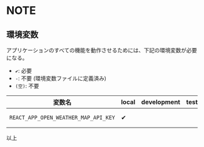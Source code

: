 # NOTE

## 環境変数

アプリケーションのすべての機能を動作させるためには、下記の環境変数が必要になる。

- `✔︎`: 必要
- `-`: 不要 (環境変数ファイルに定義済み)
- `(空)`: 不要

| 変数名                               | local | development | test | production | 概要                       |
| ------------------------------------ | ----- | ----------- | ---- | ---------- | -------------------------- |
| `REACT_APP_OPEN_WEATHER_MAP_API_KEY` | ✔     |             |      | ✔          | OpenWeatherMap の API キー |

以上
